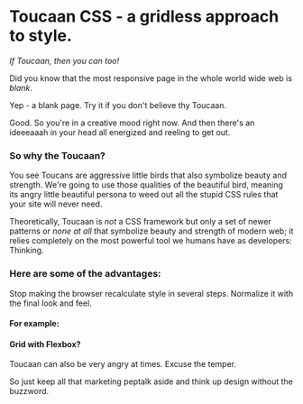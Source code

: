 # Toucaan CSS - a gridless approach to style.

*If Toucaan, then you can too!*

Did you know that the most responsive page in the whole world wide web is *blank*. 

Yep - a blank page. Try it if you don't believe thy Toucaan.

Good. So you're in a creative mood right now. And then there's an ideeeaaah in your head all energized and reeling to get out.

### So why the Toucaan?

You see Toucans are aggressive little birds that also symbolize beauty and strength. We're going to use those qualities of the beautiful bird, meaning its angry little beautiful persona to weed out all the stupid CSS rules that your site will never need.

Theoretically, Toucaan is *not* a CSS framework but only a set of newer patterns or *none at all* that symbolize beauty and strength of modern web; it relies completely on the most powerful tool we humans have as developers: Thinking.

### Here are some of the advantages:

Stop making the browser recalculate style in several steps. Normalize it with the final look and feel.

#### For example:




#### Grid with Flexbox?


Toucaan can also be very angry at times. Excuse the temper.


So just keep all that marketing peptalk aside and think up design without the buzzword. 

